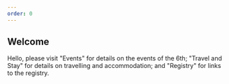 ```yaml
---
order: 0
---
```


## Welcome

Hello, please visit "Events" for details on the events of the 6th; "Travel and Stay" for details on travelling and accommodation; and "Registry" for links to the registry.
